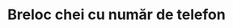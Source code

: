 ---
layout: post
title: "Breloc chei cu număr de telefon"
description: "Breloc chei cu număr de telefon."
img: "/assets/img/breloc-chei-cu-nr_telefon-1.jpg"
img2: "/assets/img/breloc-chei-cu-nr_telefon-2.jpg"
colors: "negru"
price: "5 RON /buc"
vertical: true
---